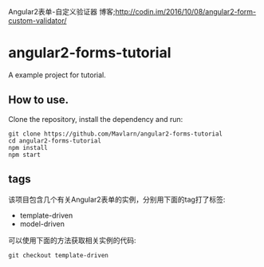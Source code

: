 Angular2表单-自定义验证器
博客;http://codin.im/2016/10/08/angular2-form-custom-validator/
# angular2-forms-tutorial
A example project for tutorial.

## How to use.
Clone the repository, install the dependency and run:
```
git clone https://github.com/Mavlarn/angular2-forms-tutorial
cd angular2-forms-tutorial
npm install
npm start
```

## tags ##
该项目包含几个有关Angular2表单的实例，分别用下面的tag打了标签:
 * template-driven
 * model-driven

可以使用下面的方法获取相关实例的代码:
```
git checkout template-driven
```
